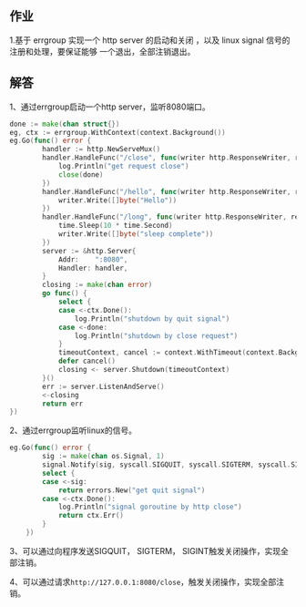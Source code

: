 ## 作业

1.基于 errgroup 实现一个 http server 的启动和关闭 ，以及 linux signal 信号的注册和处理，要保证能够 一个退出，全部注销退出。



## 解答

1、通过errgroup启动一个http server，监听8080端口。

```go
done := make(chan struct{})
eg, ctx := errgroup.WithContext(context.Background())
eg.Go(func() error {
		handler := http.NewServeMux()
		handler.HandleFunc("/close", func(writer http.ResponseWriter, request *http.Request) {
			log.Println("get request close")
			close(done)
		})
		handler.HandleFunc("/hello", func(writer http.ResponseWriter, request *http.Request) {
			writer.Write([]byte("Hello"))
		})
		handler.HandleFunc("/long", func(writer http.ResponseWriter, request *http.Request) {
			time.Sleep(10 * time.Second)
			writer.Write([]byte("sleep complete"))
		})
		server := &http.Server{
			Addr:    ":8080",
			Handler: handler,
		}
		closing := make(chan error)
		go func() {
			select {
			case <-ctx.Done():
				log.Println("shutdown by quit signal")
			case <-done:
				log.Println("shutdown by close request")
			}
			timeoutContext, cancel := context.WithTimeout(context.Background(), 3*time.Second)
			defer cancel()
			closing <- server.Shutdown(timeoutContext)
		}()
		err := server.ListenAndServe()
		<-closing
		return err
})
```

2、通过errgroup监听linux的信号。

```go
eg.Go(func() error {
		sig := make(chan os.Signal, 1)
		signal.Notify(sig, syscall.SIGQUIT, syscall.SIGTERM, syscall.SIGINT)
		select {
		case <-sig:
			return errors.New("get quit signal")
		case <-ctx.Done():
			log.Println("signal goroutine by http close")
			return ctx.Err()
		}
	})
```

3、可以通过向程序发送SIGQUIT， SIGTERM， SIGINT触发关闭操作，实现全部注销。

4、可以通过请求`http://127.0.0.1:8080/close`，触发关闭操作，实现全部注销。

